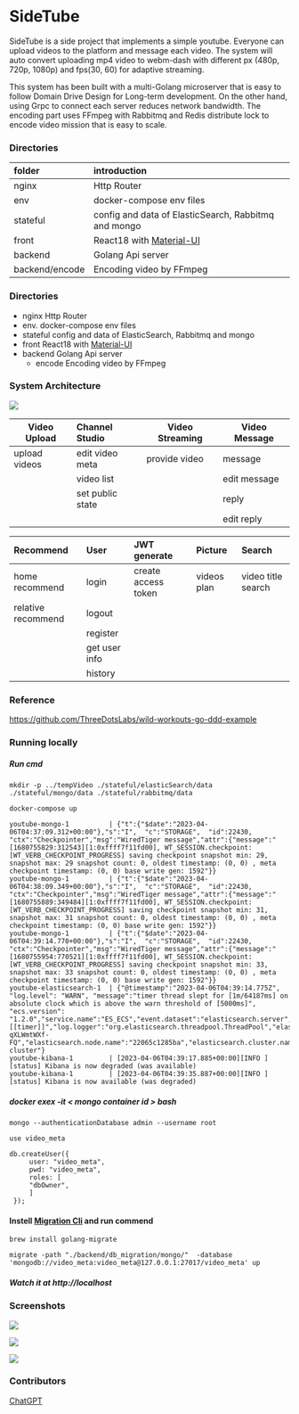 <!--
 * @Author: dennyWang thousandwang17@gmail.com
 * @Date: 2023-04-07 22:55:18
 * @LastEditors: dennyWang thousandwang17@gmail.com
 * @LastEditTime: 2023-05-12 22:06:24
 * @FilePath: /youtube/readme.md
 * @Description: 这是默认设置,请设置`customMade`, 打开koroFileHeader查看配置 进行设置: https://github.com/OBKoro1/koro1FileHeader/wiki/%E9%85%8D%E7%BD%AE
-->

# SideTube

SideTube is a side project that implements a simple youtube. Everyone can upload videos to the platform and message each video. The system will auto convert uploading mp4 video to webm-dash with different px (480p, 720p, 1080p) and fps(30, 60) for adaptive streaming.

This system has been built with a multi-Golang microserver that is easy to follow Domain Drive Design for Long-term development. On the other hand, using Grpc to connect each server reduces network bandwidth. The encoding part uses FFmpeg with Rabbitmq and Redis distribute lock to encode video mission that is easy to scale.

### Directories

| folder         | introduction                                         |
| :------------- | :--------------------------------------------------- |
| nginx          | Http Router                                          |
| env            | docker-compose env files                             |
| stateful       | config and data of ElasticSearch, Rabbitmq and mongo |
| front          | React18 with [Material-UI](https://mui.com/)         |
| backend        | Golang Api server                                    |
| backend/encode | Encoding video by FFmpeg                             |

### Directories

- nginx Http Router
- env. docker-compose env files
- stateful config and data of ElasticSearch, Rabbitmq and mongo
- front React18 with [Material-UI](https://mui.com/)
- backend Golang Api server
  - encode Encoding video by FFmpeg

### System Architecture

![](https://hackmd.io/_uploads/SysJ7E5Vh.png)

| Video Upload  | Channel Studio   | Video Streaming | Video Message |
| ------------- | :--------------- | --------------- | ------------- |
| upload videos | edit video meta  | provide video   | message       |
|               | video list       |                 | edit message  |
|               | set public state |                 | reply         |
|               |                  |                 | edit reply    |

| Recommend          | User          | JWT generate        | Picture     | Search             |
| :----------------- | :------------ | :------------------ | :---------- | :----------------- |
| home recommend     | login         | create access token | videos plan | video title search |
| relative recommend | logout        |                     |             |                    |
|                    | register      |                     |             |                    |
|                    | get user info |                     |             |                    |
|                    | history       |                     |             |                    |

### Reference

https://github.com/ThreeDotsLabs/wild-workouts-go-ddd-example

### Running locally

##### Run cmd

```
mkdir -p ../tempVideo ./stateful/elasticSearch/data  ./stateful/mongo/data ./stateful/rabbitmq/data

docker-compose up
```

```
youtube-mongo-1          | {"t":{"$date":"2023-04-06T04:37:09.312+00:00"},"s":"I",  "c":"STORAGE",  "id":22430,   "ctx":"Checkpointer","msg":"WiredTiger message","attr":{"message":"[1680755829:312543][1:0xffff7f11fd00], WT_SESSION.checkpoint: [WT_VERB_CHECKPOINT_PROGRESS] saving checkpoint snapshot min: 29, snapshot max: 29 snapshot count: 0, oldest timestamp: (0, 0) , meta checkpoint timestamp: (0, 0) base write gen: 1592"}}
youtube-mongo-1          | {"t":{"$date":"2023-04-06T04:38:09.349+00:00"},"s":"I",  "c":"STORAGE",  "id":22430,   "ctx":"Checkpointer","msg":"WiredTiger message","attr":{"message":"[1680755889:349484][1:0xffff7f11fd00], WT_SESSION.checkpoint: [WT_VERB_CHECKPOINT_PROGRESS] saving checkpoint snapshot min: 31, snapshot max: 31 snapshot count: 0, oldest timestamp: (0, 0) , meta checkpoint timestamp: (0, 0) base write gen: 1592"}}
youtube-mongo-1          | {"t":{"$date":"2023-04-06T04:39:14.770+00:00"},"s":"I",  "c":"STORAGE",  "id":22430,   "ctx":"Checkpointer","msg":"WiredTiger message","attr":{"message":"[1680755954:770521][1:0xffff7f11fd00], WT_SESSION.checkpoint: [WT_VERB_CHECKPOINT_PROGRESS] saving checkpoint snapshot min: 33, snapshot max: 33 snapshot count: 0, oldest timestamp: (0, 0) , meta checkpoint timestamp: (0, 0) base write gen: 1592"}}
youtube-elasticsearch-1  | {"@timestamp":"2023-04-06T04:39:14.775Z", "log.level": "WARN", "message":"timer thread slept for [1m/64187ms] on absolute clock which is above the warn threshold of [5000ms]", "ecs.version": "1.2.0","service.name":"ES_ECS","event.dataset":"elasticsearch.server","process.thread.name":"elasticsearch[22065c1285ba][[timer]]","log.logger":"org.elasticsearch.threadpool.ThreadPool","elasticsearch.cluster.uuid":"jQyMreCcRiyO4b9MTgxL1g","elasticsearch.node.id":"jqStWs04Q-qXLWmtWXf-FQ","elasticsearch.node.name":"22065c1285ba","elasticsearch.cluster.name":"docker-cluster"}
youtube-kibana-1         | [2023-04-06T04:39:17.885+00:00][INFO ][status] Kibana is now degraded (was available)
youtube-kibana-1         | [2023-04-06T04:39:35.887+00:00][INFO ][status] Kibana is now available (was degraded)
```

##### docker exex -it < mongo container id > bash

```
mongo --authenticationDatabase admin --username root

use video_meta

db.createUser({
     user: "video_meta",
     pwd: "video_meta",
     roles: [
     "dbOwner",
     ]
 });

```

#### Instell [Migration Cli](https://github.com/golang-migrate/migrate/tree/master/cmd/migrate) and run commend

```
brew install golang-migrate

migrate -path "./backend/db_migration/mongo/"  -database 'mongodb://video_meta:video_meta@127.0.0.1:27017/video_meta' up
```

##### Watch it at http://localhost

### Screenshots

![](https://i.imgur.com/7iNWJYq.jpg)

![](https://i.imgur.com/fOOA4K2.jpg)

![](https://i.imgur.com/UWufOgP.png)

### Contributors

[ChatGPT](https://openai.com)
